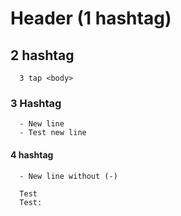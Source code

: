# Header (1 hashtag)

## 2 hashtag
      3 tap <body>
### 3 Hashtag
      - New line
      - Test new line
#### 4 hashtag
      - New line without (-)
      
      Test
      Test:


